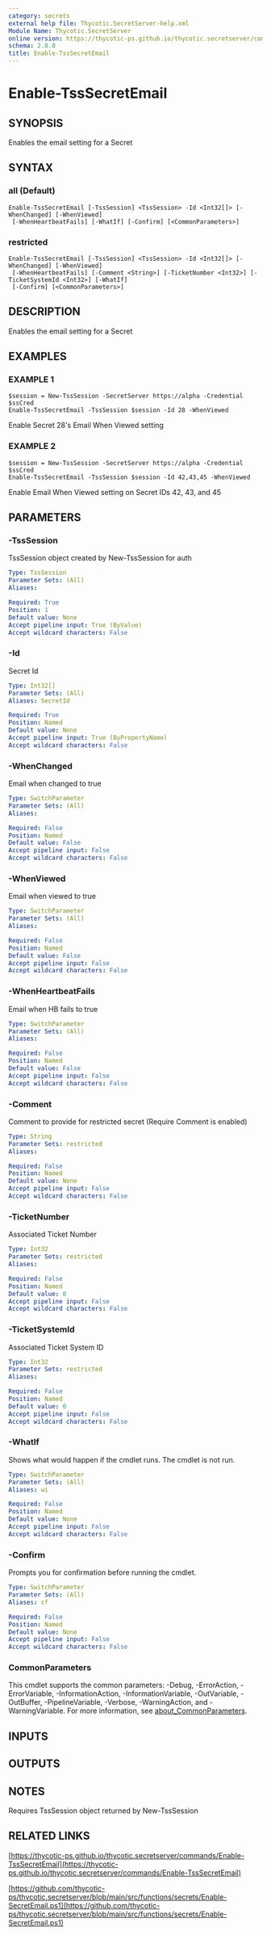 ```yaml
---
category: secrets
external help file: Thycotic.SecretServer-help.xml
Module Name: Thycotic.SecretServer
online version: https://thycotic-ps.github.io/thycotic.secretserver/commands/Enable-TssSecretEmail
schema: 2.0.0
title: Enable-TssSecretEmail
---
```


# Enable-TssSecretEmail

## SYNOPSIS
Enables the email setting for a Secret

## SYNTAX

### all (Default)
```
Enable-TssSecretEmail [-TssSession] <TssSession> -Id <Int32[]> [-WhenChanged] [-WhenViewed]
 [-WhenHeartbeatFails] [-WhatIf] [-Confirm] [<CommonParameters>]
```

### restricted
```
Enable-TssSecretEmail [-TssSession] <TssSession> -Id <Int32[]> [-WhenChanged] [-WhenViewed]
 [-WhenHeartbeatFails] [-Comment <String>] [-TicketNumber <Int32>] [-TicketSystemId <Int32>] [-WhatIf]
 [-Confirm] [<CommonParameters>]
```

## DESCRIPTION
Enables the email setting for a Secret

## EXAMPLES

### EXAMPLE 1
```
$session = New-TssSession -SecretServer https://alpha -Credential $ssCred
Enable-TssSecretEmail -TssSession $session -Id 28 -WhenViewed
```

Enable Secret 28's Email When Viewed setting

### EXAMPLE 2
```
$session = New-TssSession -SecretServer https://alpha -Credential $ssCred
Enable-TssSecretEmail -TssSession $session -Id 42,43,45 -WhenViewed
```

Enable Email When Viewed setting on Secret IDs 42, 43, and 45

## PARAMETERS

### -TssSession
TssSession object created by New-TssSession for auth

```yaml
Type: TssSession
Parameter Sets: (All)
Aliases:

Required: True
Position: 1
Default value: None
Accept pipeline input: True (ByValue)
Accept wildcard characters: False
```

### -Id
Secret Id

```yaml
Type: Int32[]
Parameter Sets: (All)
Aliases: SecretId

Required: True
Position: Named
Default value: None
Accept pipeline input: True (ByPropertyName)
Accept wildcard characters: False
```

### -WhenChanged
Email when changed to true

```yaml
Type: SwitchParameter
Parameter Sets: (All)
Aliases:

Required: False
Position: Named
Default value: False
Accept pipeline input: False
Accept wildcard characters: False
```

### -WhenViewed
Email when viewed to true

```yaml
Type: SwitchParameter
Parameter Sets: (All)
Aliases:

Required: False
Position: Named
Default value: False
Accept pipeline input: False
Accept wildcard characters: False
```

### -WhenHeartbeatFails
Email when HB fails to true

```yaml
Type: SwitchParameter
Parameter Sets: (All)
Aliases:

Required: False
Position: Named
Default value: False
Accept pipeline input: False
Accept wildcard characters: False
```

### -Comment
Comment to provide for restricted secret (Require Comment is enabled)

```yaml
Type: String
Parameter Sets: restricted
Aliases:

Required: False
Position: Named
Default value: None
Accept pipeline input: False
Accept wildcard characters: False
```

### -TicketNumber
Associated Ticket Number

```yaml
Type: Int32
Parameter Sets: restricted
Aliases:

Required: False
Position: Named
Default value: 0
Accept pipeline input: False
Accept wildcard characters: False
```

### -TicketSystemId
Associated Ticket System ID

```yaml
Type: Int32
Parameter Sets: restricted
Aliases:

Required: False
Position: Named
Default value: 0
Accept pipeline input: False
Accept wildcard characters: False
```

### -WhatIf
Shows what would happen if the cmdlet runs.
The cmdlet is not run.

```yaml
Type: SwitchParameter
Parameter Sets: (All)
Aliases: wi

Required: False
Position: Named
Default value: None
Accept pipeline input: False
Accept wildcard characters: False
```

### -Confirm
Prompts you for confirmation before running the cmdlet.

```yaml
Type: SwitchParameter
Parameter Sets: (All)
Aliases: cf

Required: False
Position: Named
Default value: None
Accept pipeline input: False
Accept wildcard characters: False
```

### CommonParameters
This cmdlet supports the common parameters: -Debug, -ErrorAction, -ErrorVariable, -InformationAction, -InformationVariable, -OutVariable, -OutBuffer, -PipelineVariable, -Verbose, -WarningAction, and -WarningVariable. For more information, see [about_CommonParameters](http://go.microsoft.com/fwlink/?LinkID=113216).

## INPUTS

## OUTPUTS

## NOTES
Requires TssSession object returned by New-TssSession

## RELATED LINKS

[https://thycotic-ps.github.io/thycotic.secretserver/commands/Enable-TssSecretEmail](https://thycotic-ps.github.io/thycotic.secretserver/commands/Enable-TssSecretEmail)

[https://github.com/thycotic-ps/thycotic.secretserver/blob/main/src/functions/secrets/Enable-SecretEmail.ps1](https://github.com/thycotic-ps/thycotic.secretserver/blob/main/src/functions/secrets/Enable-SecretEmail.ps1)

